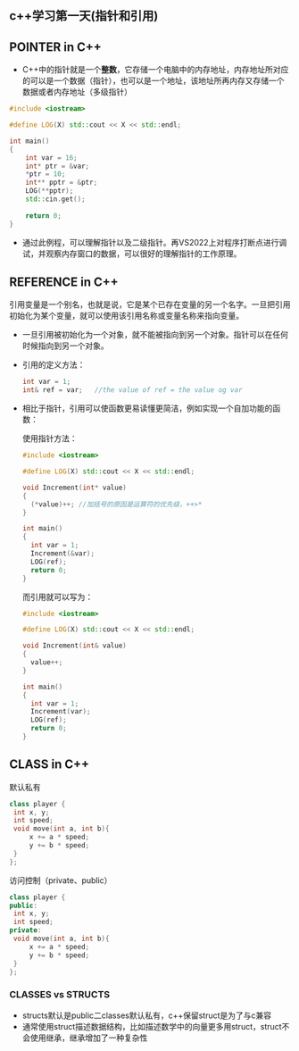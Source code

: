 ## c++学习第一天(指针和引用)

## POINTER in C++

- C++中的指针就是一个**整数**，它存储一个电脑中的内存地址，内存地址所对应的可以是一个数据（指针），也可以是一个地址，该地址所再内存又存储一个数据或者内存地址（多级指针）

```cpp
#include <iostream>

#define LOG(X) std::cout << X << std::endl;

int main()
{
	int var = 16;
	int* ptr = &var;
	*ptr = 10;
	int** pptr = &ptr;
	LOG(**pptr);
	std::cin.get();
    
	return 0;
}
```

- 通过此例程，可以理解指针以及二级指针。再VS2022上对程序打断点进行调试，并观察内存窗口的数据，可以很好的理解指针的工作原理。

## REFERENCE in C++

引用变量是一个别名，也就是说，它是某个已存在变量的另一个名字。一旦把引用初始化为某个变量，就可以使用该引用名称或变量名称来指向变量。

- 一旦引用被初始化为一个对象，就不能被指向到另一个对象。指针可以在任何时候指向到另一个对象。

- 引用的定义方法：

  ```cpp
  int var = 1;
  int& ref = var;	//the value of ref = the value og var
  ```

- 相比于指针，引用可以使函数更易读懂更简洁，例如实现一个自加功能的函数：

  使用指针方法：

  ```cpp
  #include <iostream>
  
  #define LOG(X) std::cout << X << std::endl;
  
  void Increment(int* value)
  {
  	(*value)++;	//加括号的原因是运算符的优先级，++>*
  }
  
  int main()
  {
  	int var = 1;
  	Increment(&var);
  	LOG(ref);
  	return 0;
  }
  ```

  而引用就可以写为：

  ```cpp
  #include <iostream>
  
  #define LOG(X) std::cout << X << std::endl;
  
  void Increment(int& value)
  {
  	value++;
  }
  
  int main()
  {
  	int var = 1;
  	Increment(var);
  	LOG(ref);
  	return 0;
  }
  ```

## CLASS in C++

默认私有

```cpp
class player {
 int x, y;
 int speed;
 void move(int a, int b){
     x += a * speed;
     y += b * speed;
 }
};
```

访问控制（private、public）

```cpp
class player {
public:
 int x, y;
 int speed;
private:
 void move(int a, int b){
     x += a * speed;
     y += b * speed;
 }
};
```

### CLASSES vs STRUCTS

- structs默认是public二classes默认私有，c++保留struct是为了与c兼容
- 通常使用struct描述数据结构，比如描述数学中的向量更多用struct，struct不会使用继承，继承增加了一种复杂性